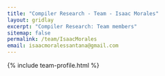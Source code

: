 ```yaml
---
title: "Compiler Research - Team - Isaac Morales"
layout: gridlay
excerpt: "Compiler Research: Team members"
sitemap: false
permalink: /team/IsaacMorales
email: isaacmoralessantana@gmail.com
---
```


{% include team-profile.html %}
